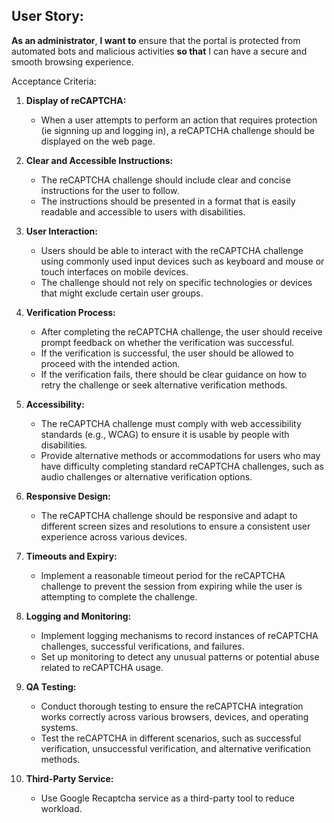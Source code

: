 ## User Story:
**As an administrator**, **I want to** ensure that the portal is protected from automated bots and malicious activities **so that** I can have a secure and smooth browsing experience.

Acceptance Criteria:

1. **Display of reCAPTCHA:**
   - When a user attempts to perform an action that requires protection (ie signning up and logging in), a reCAPTCHA challenge should be displayed on the web page.

2. **Clear and Accessible Instructions:**
   - The reCAPTCHA challenge should include clear and concise instructions for the user to follow.
   - The instructions should be presented in a format that is easily readable and accessible to users with disabilities.

3. **User Interaction:**
   - Users should be able to interact with the reCAPTCHA challenge using commonly used input devices such as keyboard and mouse or touch interfaces on mobile devices.
   - The challenge should not rely on specific technologies or devices that might exclude certain user groups.

4. **Verification Process:**
   - After completing the reCAPTCHA challenge, the user should receive prompt feedback on whether the verification was successful.
   - If the verification is successful, the user should be allowed to proceed with the intended action.
   - If the verification fails, there should be clear guidance on how to retry the challenge or seek alternative verification methods.

5. **Accessibility:**
   - The reCAPTCHA challenge must comply with web accessibility standards (e.g., WCAG) to ensure it is usable by people with disabilities.
   - Provide alternative methods or accommodations for users who may have difficulty completing standard reCAPTCHA challenges, such as audio challenges or alternative verification options.

6. **Responsive Design:**
   - The reCAPTCHA challenge should be responsive and adapt to different screen sizes and resolutions to ensure a consistent user experience across various devices.

7. **Timeouts and Expiry:**
   - Implement a reasonable timeout period for the reCAPTCHA challenge to prevent the session from expiring while the user is attempting to complete the challenge.

8. **Logging and Monitoring:**
   - Implement logging mechanisms to record instances of reCAPTCHA challenges, successful verifications, and failures.
   - Set up monitoring to detect any unusual patterns or potential abuse related to reCAPTCHA usage.

9. **QA Testing:**
   - Conduct thorough testing to ensure the reCAPTCHA integration works correctly across various browsers, devices, and operating systems.
   - Test the reCAPTCHA in different scenarios, such as successful verification, unsuccessful verification, and alternative verification methods.

10. **Third-Party Service:**
    - Use Google Recaptcha service as a third-party tool to reduce workload. 